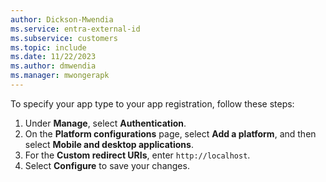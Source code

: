 ```yaml
---
author: Dickson-Mwendia
ms.service: entra-external-id
ms.subservice: customers
ms.topic: include
ms.date: 11/22/2023
ms.author: dmwendia
ms.manager: mwongerapk
---
```


To specify your app type to your app registration, follow these steps:

1. Under **Manage**, select **Authentication**.
1. On the **Platform configurations** page, select **Add a platform**, and then select **Mobile and desktop applications**.
1. For the **Custom redirect URIs**, enter `http://localhost`.
1. Select **Configure** to save your changes.

